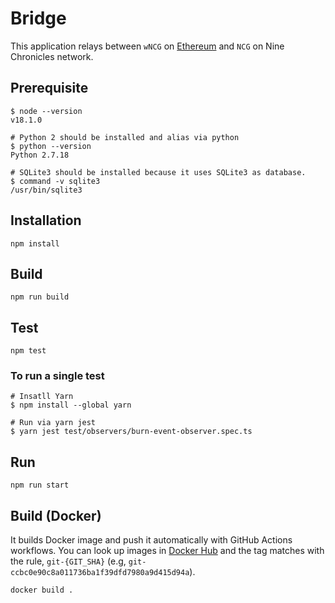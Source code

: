# Bridge

This application relays between `wNCG` on [Ethereum] and `NCG` on Nine Chronicles network.

## Prerequisite

```
$ node --version
v18.1.0

# Python 2 should be installed and alias via python
$ python --version
Python 2.7.18

# SQLite3 should be installed because it uses SQLite3 as database.
$ command -v sqlite3
/usr/bin/sqlite3
```

## Installation

```
npm install
```

## Build

```
npm run build
```

## Test

```
npm test
```

### To run a single test

```
# Insatll Yarn
$ npm install --global yarn

# Run via yarn jest
$ yarn jest test/observers/burn-event-observer.spec.ts
```

## Run

```
npm run start
```

## Build (Docker)

It builds Docker image and push it automatically with GitHub Actions workflows. You can look up images in [Docker Hub](https://hub.docker.com/r/planetariumhq/9c-ethereum-bridge/tags) and the tag matches with the rule, `git-{GIT_SHA}` (e.g, `git-ccbc0e90c8a011736ba1f39dfd7980a9d415d94a`).

```
docker build .
```

[Ethereum]: https://ethereum.org/
